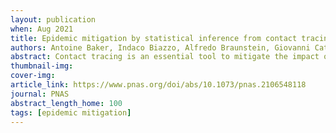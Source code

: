```yaml
---
layout: publication
when: Aug 2021
title: Epidemic mitigation by statistical inference from contact tracing data
authors: Antoine Baker, Indaco Biazzo, Alfredo Braunstein, Giovanni Catania, Luca Dall’Asta, Alessandro Ingrosso, Florent Krzakala, Fabio Mazza, Marc Mezard, Anna Paola Muntoni, Maria Refinetti, <u>Stefano Sarao Mannelli</u>, Lenka Zdeborova
abstract: Contact tracing is an essential tool to mitigate the impact of a pandemic, such as the COVID-19 pandemic. In order to achieve efficient and scalable contact tracing in real time, digital devices can play an important role. While a lot of attention has been paid to analyzing the privacy and ethical risks of the associated mobile applications, so far much less research has been devoted to optimizing their performance and assessing their impact on the mitigation of the epidemic. We develop Bayesian inference methods to estimate the risk that an individual is infected. This inference is based on the list of his recent contacts and their own risk levels, as well as personal information such as results of tests or presence of syndromes. We propose to use probabilistic risk estimation to optimize testing and quarantining strategies for the control of an epidemic. Our results show that in some range of epidemic spreading (typically when the manual tracing of all contacts of infected people becomes practically impossible but before the fraction of infected people reaches the scale where a lockdown becomes unavoidable), this inference of individuals at risk could be an efficient way to mitigate the epidemic. Our approaches translate into fully distributed algorithms that only require communication between individuals who have recently been in contact. Such communication may be encrypted and anonymized, and thus, it is compatible with privacy-preserving standards. We conclude that probabilistic risk estimation is capable of enhancing the performance of digital contact tracing and should be considered in the mobile applications.
thumbnail-img:
cover-img:
article_link: https://www.pnas.org/doi/abs/10.1073/pnas.2106548118
journal: PNAS
abstract_length_home: 100
tags: [epidemic mitigation]
---
```

